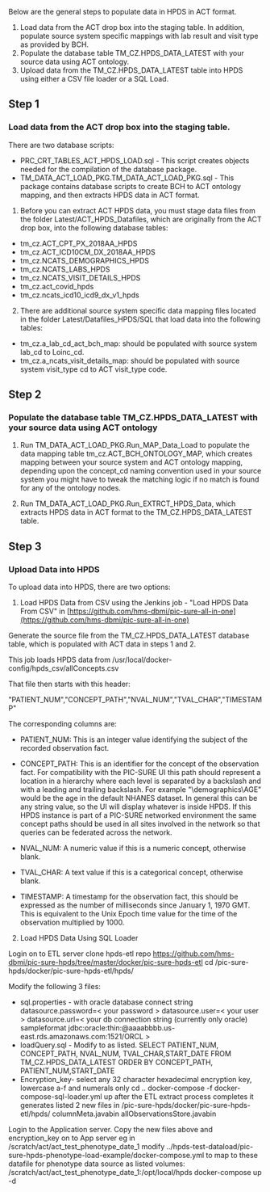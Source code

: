 Below are the general steps to populate data in HPDS in ACT format.

1. Load data from the ACT drop box into the staging table. In addition, populate source system specific mappings with lab result and visit type as provided by BCH.
2. Populate the database table TM_CZ.HPDS_DATA_LATEST with your source data using ACT ontology.
3. Upload data from the TM_CZ.HPDS_DATA_LATEST table into HPDS using either a CSV file loader or a SQL Load.

## Step 1 
### Load data from the ACT drop box into the staging table.

There are two database scripts:
- PRC_CRT_TABLES_ACT_HPDS_LOAD.sql - This script creates objects needed for the compilation of the database package. 
- TM_DATA_ACT_LOAD_PKG.TM_DATA_ACT_LOAD_PKG.sql - This package contains database scripts to create BCH to ACT ontology mapping, and then extracts HPDS data in ACT format.

1. Before you can extract ACT HPDS data, you must stage data files from the folder Latest/ACT_HPDS_Datafiles, which are originally from the ACT drop box, into the following database tables:

- tm_cz.ACT_CPT_PX_2018AA_HPDS 
- tm_cz.ACT_ICD10CM_DX_2018AA_HPDS 
- tm_cz.NCATS_DEMOGRAPHICS_HPDS 
- tm_cz.NCATS_LABS_HPDS 
- tm_cz.NCATS_VISIT_DETAILS_HPDS 
- tm_cz.act_covid_hpds
- tm_cz.ncats_icd10_icd9_dx_v1_hpds

2. There are additional source system specific data mapping files located in the folder Latest/Datafiles_HPDS/SQL that load data into the following tables:

- tm_cz.a_lab_cd_act_bch_map: should be populated with source system lab_cd to Loinc_cd.
- tm_cz.a_ncats_visit_details_map: should be populated with source system visit_type cd to ACT visit_type code.

## Step 2
### Populate the database table TM_CZ.HPDS_DATA_LATEST with your source data using ACT ontology

1. Run TM_DATA_ACT_LOAD_PKG.Run_MAP_Data_Load to populate the data mapping table tm_cz.ACT_BCH_ONTOLOGY_MAP, which creates mapping between your source system and ACT ontology mapping, depending upon the concept_cd naming convention used in your source system you might have to tweak the matching logic if no match is found for any of the ontology nodes.

2. Run TM_DATA_ACT_LOAD_PKG.Run_EXTRCT_HPDS_Data, which extracts HPDS data in ACT format to the TM_CZ.HPDS_DATA_LATEST table.

## Step 3
### Upload Data into HPDS 
To upload data into HPDS, there are two options:

1. Load HPDS Data from CSV using the Jenkins job - "Load HPDS Data From CSV" in [https://github.com/hms-dbmi/pic-sure-all-in-one](https://github.com/hms-dbmi/pic-sure-all-in-one) 

Generate the source file from the TM_CZ.HPDS_DATA_LATEST database table, which is populated with ACT data in steps 1 and 2. 

This job loads HPDS data from /usr/local/docker-config/hpds_csv/allConcepts.csv

That file then starts with this header:

"PATIENT_NUM","CONCEPT_PATH","NVAL_NUM","TVAL_CHAR","TIMESTAMP"

The corresponding columns are:

- PATIENT_NUM: This is an integer value identifying the subject of the recorded observation fact.

- CONCEPT_PATH: This is an identifier for the concept of the observation fact. For compatibility with the PIC-SURE UI this path should represent a location in a hierarchy where each level is separated by a backslash and with a leading and trailing backslash. For example "\demographics\AGE\" would be the age in the default NHANES dataset. In general this can be any string value, so the UI will display whatever is inside HPDS. If this HPDS instance is part of a PIC-SURE networked environment the same concept paths should be used in all sites involved in the network so that queries can be federated across the network.

- NVAL_NUM: A numeric value if this is a numeric concept, otherwise blank.

- TVAL_CHAR: A text value if this is a categorical concept, otherwise blank.

- TIMESTAMP: A timestamp for the observation fact, this should be expressed as the number of milliseconds since January 1, 1970 GMT. This is equivalent to the Unix Epoch time value for the time of the observation multiplied by 1000.


2. Load HPDS Data Using SQL Loader

Login on to ETL server
clone hpds-etl repo https://github.com/hms-dbmi/pic-sure-hpds/tree/master/docker/pic-sure-hpds-etl
cd /pic-sure-hpds/docker/pic-sure-hpds-etl/hpds/

Modify the following 3 files:
- sql.properties - with oracle database connect string
datasource.password=< your password >
datasource.user=< your user >
datasource.url=< your db connection string (currently only oracle) sampleformat jdbc:oracle:thin:@aaaabbbb.us-east.rds.amazonaws.com:1521/ORCL >
- loadQuery.sql - Modify to as listed.
SELECT PATIENT_NUM, CONCEPT_PATH, NVAL_NUM, TVAL_CHAR,START_DATE FROM TM_CZ.HPDS_DATA_LATEST ORDER BY CONCEPT_PATH, PATIENT_NUM,START_DATE
- Encryption_key- select any 32 character hexadecimal encryption key, lowercase a-f and numerals only
cd ..
docker-compose -f docker-compose-sql-loader.yml up
after the ETL extract process completes it generates listed 2 new files in /pic-sure-hpds/docker/pic-sure-hpds-etl/hpds/
columnMeta.javabin
allObservationsStore.javabin

Login to the Application server.
Copy the new files above and encryption_key on to App server eg in /scratch/act/act_test_phenotype_date_1
modify ../hpds-test-dataload/pic-sure-hpds-phenotype-load-example/docker-compose.yml to map to these datafile for phenotype data source as listed
volumes:
/scratch/act/act_test_phenotype_date_1:/opt/local/hpds docker-compose up -d
